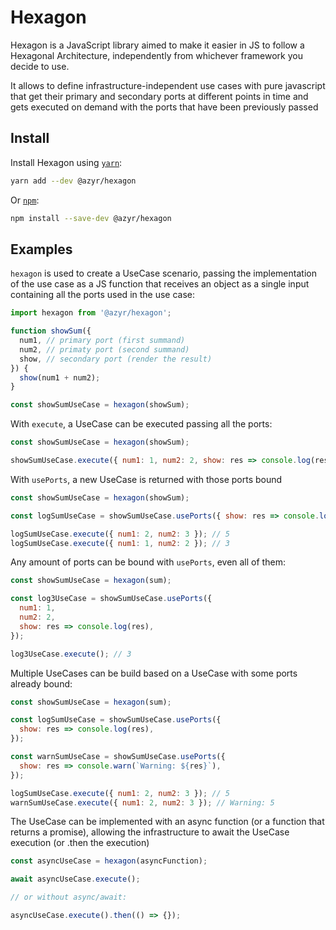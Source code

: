 # Hexagon

Hexagon is a JavaScript library aimed to make it easier in JS to follow a Hexagonal Architecture, independently from whichever framework you decide to use.

It allows to define infrastructure-independent use cases with pure javascript that get their primary and secondary ports at different points in time and gets executed on demand with the ports that have been previously passed

## Install

Install Hexagon using [`yarn`](https://yarnpkg.com/en/package/jest):

```bash
yarn add --dev @azyr/hexagon
```

Or [`npm`](https://www.npmjs.com/):

```bash
npm install --save-dev @azyr/hexagon
```

## Examples

`hexagon` is used to create a UseCase scenario, passing the implementation of the use case as a JS function that receives an object as a single input containing all the ports used in the use case:

```javascript
import hexagon from '@azyr/hexagon';

function showSum({
  num1, // primary port (first summand)
  num2, // primaty port (second summand)
  show, // secondary port (render the result)
}) {
  show(num1 + num2);
}

const showSumUseCase = hexagon(showSum);
```

With `execute`, a UseCase can be executed passing all the ports:

```javascript
const showSumUseCase = hexagon(showSum);

showSumUseCase.execute({ num1: 1, num2: 2, show: res => console.log(res) }); // 3
```

With `usePorts`, a new UseCase is returned with those ports bound

```javascript
const showSumUseCase = hexagon(showSum);

const logSumUseCase = showSumUseCase.usePorts({ show: res => console.log(res) });

logSumUseCase.execute({ num1: 2, num2: 3 }); // 5
logSumUseCase.execute({ num1: 1, num2: 2 }); // 3
```

Any amount of ports can be bound with `usePorts`, even all of them:

```javascript
const showSumUseCase = hexagon(sum);

const log3UseCase = showSumUseCase.usePorts({
  num1: 1,
  num2: 2,
  show: res => console.log(res),
});

log3UseCase.execute(); // 3
```

Multiple UseCases can be build based on a UseCase with some ports already bound:

```javascript
const showSumUseCase = hexagon(sum);

const logSumUseCase = showSumUseCase.usePorts({
  show: res => console.log(res),
});

const warnSumUseCase = showSumUseCase.usePorts({
  show: res => console.warn(`Warning: ${res}`),
});

logSumUseCase.execute({ num1: 2, num2: 3 }); // 5
warnSumUseCase.execute({ num1: 2, num2: 3 }); // Warning: 5
```

The UseCase can be implemented with an async function (or a function that returns a promise), allowing the infrastructure to await the UseCase execution (or .then the execution)

```javascript
const asyncUseCase = hexagon(asyncFunction);

await asyncUseCase.execute();

// or without async/await:

asyncUseCase.execute().then(() => {});
```
